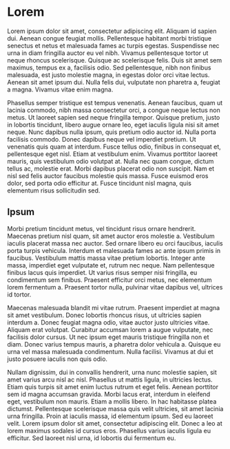 # Lorem

Lorem ipsum dolor sit amet, consectetur adipiscing elit. Aliquam id sapien dui. Aenean congue feugiat mollis. Pellentesque habitant morbi tristique senectus et netus et malesuada fames ac turpis egestas. Suspendisse nec urna in diam fringilla auctor eu vel nibh. Vivamus pellentesque tortor ut neque rhoncus scelerisque. Quisque ac scelerisque felis. Duis sit amet sem maximus, tempus ex a, facilisis odio. Sed pellentesque, nibh non finibus malesuada, est justo molestie magna, in egestas dolor orci vitae lectus. Aenean sit amet ipsum dui. Nulla felis dui, vulputate non pharetra a, feugiat a magna. Vivamus vitae enim magna.

Phasellus semper tristique est tempus venenatis. Aenean faucibus, quam ut lacinia commodo, nibh massa consectetur orci, a congue neque lectus non metus. Ut laoreet sapien sed neque fringilla tempor. Quisque pretium, justo in lobortis tincidunt, libero augue ornare leo, eget iaculis ligula nisi sit amet neque. Nunc dapibus nulla ipsum, quis pretium odio auctor id. Nulla porta facilisis commodo. Donec dapibus neque vel imperdiet pretium. Ut venenatis quis quam at interdum. Fusce tellus odio, finibus in consequat et, pellentesque eget nisl. Etiam at vestibulum enim. Vivamus porttitor laoreet mauris, quis vestibulum odio volutpat at. Nulla nec quam congue, dictum tellus ac, molestie erat. Morbi dapibus placerat odio non suscipit. Nam et nisl sed felis auctor faucibus molestie quis massa. Fusce euismod eros dolor, sed porta odio efficitur at. Fusce tincidunt nisl magna, quis elementum risus sollicitudin sed.

## Ipsum

Morbi pretium tincidunt metus, vel tincidunt risus ornare hendrerit. Maecenas pretium nisl quam, sit amet auctor eros molestie a. Vestibulum iaculis placerat massa nec auctor. Sed ornare libero eu orci faucibus, iaculis porta turpis vehicula. Interdum et malesuada fames ac ante ipsum primis in faucibus. Vestibulum mattis massa vitae pretium lobortis. Integer ante massa, imperdiet eget vulputate et, rutrum nec neque. Nam pellentesque finibus lacus quis imperdiet. Ut varius risus semper nisi fringilla, eu condimentum sem finibus. Praesent efficitur orci metus, nec elementum lorem fermentum a. Praesent tortor nulla, pulvinar vitae dapibus vel, ultrices id tortor.

Maecenas malesuada blandit mi vitae rutrum. Praesent imperdiet at magna sit amet vestibulum. Donec lobortis rhoncus risus, ut ultricies sapien interdum a. Donec feugiat magna odio, vitae auctor justo ultricies vitae. Aliquam erat volutpat. Curabitur accumsan lorem a augue vulputate, nec facilisis dolor cursus. Ut nec ipsum eget mauris tristique fringilla non et diam. Donec varius tempus mauris, a pharetra dolor vehicula a. Quisque eu urna vel massa malesuada condimentum. Nulla facilisi. Vivamus at dui et justo posuere iaculis non quis odio.

Nullam dignissim, dui in convallis hendrerit, urna nunc molestie sapien, sit amet varius arcu nisl ac nisl. Phasellus ut mattis ligula, in ultricies lectus. Etiam quis turpis sit amet enim luctus rutrum et eget felis. Aenean porttitor sem id magna accumsan gravida. Morbi lacus erat, interdum in eleifend eget, vestibulum non mauris. Etiam a mollis libero. In hac habitasse platea dictumst. Pellentesque scelerisque massa quis velit ultricies, sit amet lacinia urna fringilla. Proin at iaculis massa, id elementum ipsum. Sed eu laoreet velit. Lorem ipsum dolor sit amet, consectetur adipiscing elit. Donec a leo at lorem maximus sodales id cursus eros. Phasellus varius iaculis ligula eu efficitur. Sed laoreet nisl urna, id lobortis dui fermentum eu.
